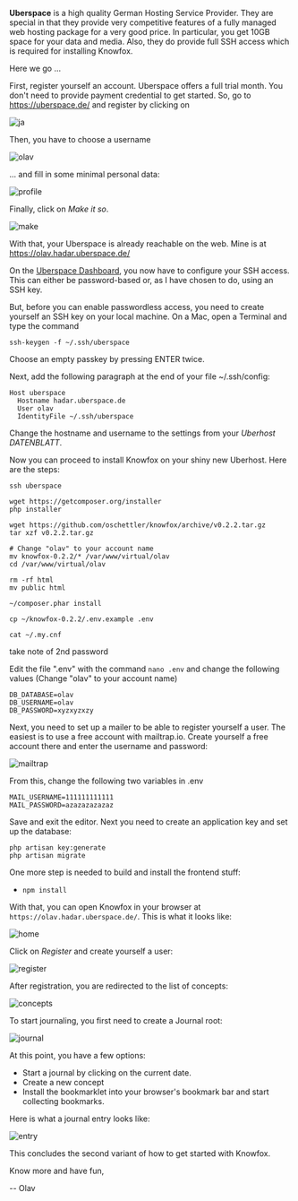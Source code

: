 **Uberspace** is a high quality German Hosting Service Provider. They are special in that they provide very competitive features of a fully managed web hosting package for a very good price. In particular, you get 10GB space for your data and media. Also, they do provide full SSH access which is required for installing Knowfox.

Here we go ...

First, register yourself an account. Uberspace offers a full trial month. You don't need to provide payment credential to get started. So, go to https://uberspace.de/ and register by clicking on 

![ja](https://github.com/oschettler/knowfox/raw/doc/ja.png)

Then, you have to choose a username 

![olav](https://github.com/oschettler/knowfox/raw/doc/olav.png)

... and fill in some minimal personal data:

![profile](https://github.com/oschettler/knowfox/raw/doc/profile.png)

Finally, click on _Make it so_.

![make](https://github.com/oschettler/knowfox/raw/doc/make.png)

With that, your Uberspace is already reachable on the web. Mine is at https://olav.hadar.uberspace.de/

On the [Uberspace Dashboard](https://uberspace.de/dashboard/authentication), you now have to configure your SSH access. This can either be password-based or, as I have chosen to do, using an SSH key.

But, before you can enable passwordless access, you need to create yourself an SSH key on your local machine. On a Mac, open a Terminal and type the command

````
ssh-keygen -f ~/.ssh/uberspace
````

Choose an empty passkey by pressing ENTER twice.

Next, add the following paragraph at the end of your file ~/.ssh/config:

````
Host uberspace
  Hostname hadar.uberspace.de
  User olav
  IdentityFile ~/.ssh/uberspace
````

Change the hostname and username to the settings from your _Uberhost DATENBLATT_.

Now you can proceed to install Knowfox on your shiny new Uberhost. Here are the steps:

````
ssh uberspace

wget https://getcomposer.org/installer
php installer

wget https://github.com/oschettler/knowfox/archive/v0.2.2.tar.gz
tar xzf v0.2.2.tar.gz

# Change "olav" to your account name
mv knowfox-0.2.2/* /var/www/virtual/olav
cd /var/www/virtual/olav

rm -rf html
mv public html

~/composer.phar install

cp ~/knowfox-0.2.2/.env.example .env

cat ~/.my.cnf
````

take note of 2nd password

Edit the file ".env" with the command `nano .env` and change the following values (Change "olav" to your account name)

````
DB_DATABASE=olav
DB_USERNAME=olav
DB_PASSWORD=xyzxyzxzy
````

Next, you need to set up a mailer to be able to register yourself a user. The easiest is to use a free account with mailtrap.io. Create yourself a free account there and enter the username and password:

![mailtrap](https://raw.githubusercontent.com/oschettler/knowfox/doc/mailtrap.png)

From this, change the following two variables in .env

````
MAIL_USERNAME=111111111111
MAIL_PASSWORD=azazazazazaz
````

Save and exit the editor. Next you need to create an application key and set up the database:

````
php artisan key:generate
php artisan migrate
````

One more step is needed to build and install the frontend stuff:

* `npm install`

With that, you can open Knowfox in your browser at `https://olav.hadar.uberspace.de/`. This is what it looks like:

![home](https://raw.githubusercontent.com/oschettler/knowfox/doc/home.png)

Click on _Register_ and create yourself a user:

![register](https://raw.githubusercontent.com/oschettler/knowfox/doc/register.png)

After registration, you are redirected to the list of concepts:

![concepts](https://raw.githubusercontent.com/oschettler/knowfox/doc/concepts.png)

To start journaling, you first need to create a Journal root:

![journal](https://raw.githubusercontent.com/oschettler/knowfox/doc/journal.png)

At this point, you have a few options:

* Start a journal by clicking on the current date. 
* Create a new concept
* Install the bookmarklet into your browser's bookmark bar and start collecting bookmarks.

Here is what a journal entry looks like:

![entry](https://raw.githubusercontent.com/oschettler/knowfox/doc/entry.png)

This concludes the second variant of how to get started with Knowfox.

Know more and have fun,

-- Olav
 